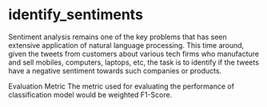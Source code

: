 # identify_sentiments
Sentiment analysis remains one of the key problems that has seen extensive application of natural language processing. This time around, given the tweets from customers about various tech firms who manufacture and sell mobiles, computers, laptops, etc, the task is to identify if the tweets have a negative sentiment towards such companies or products.

 

Evaluation Metric
The metric used for evaluating the performance of classification model would be weighted F1-Score.
